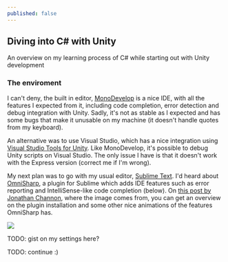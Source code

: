 ```yaml
---
published: false
---
```


## Diving into C# with Unity

An overview on my learning process of C# while starting out with Unity development

### The enviroment

I can't deny, the built in editor, [MonoDevelop](http://www.monodevelop.com/) is a nice IDE, with all the features I expected from it, including code completion, error detection and debug integration with Unity. Sadly, it's not as stable as I expected and has some bugs that make it unusable on my machine (it doesn't handle quotes from my keyboard).

An alternative was to use Visual Studio, which has a nice integration using [Visual Studio Tools for Unity](http://unityvs.com/). Like MonoDevelop, it's possible to debug Unity scripts on Visual Studio. The only issue I have is that it doesn't work with the Express version (correct me if I'm wrong).

My next plan was to go with my usual editor, [Sublime Text](http://www.sublimetext.com/). I'd heard about [OmniSharp](https://github.com/OmniSharp/omnisharp-sublime), a plugin for Sublime which adds IDE features such as error reporting and IntelliSense-like code completion (below). On [this post by Jonathan Channon](http://blog.jonathanchannon.com/2014/11/12/csharp-first-class-citizen-sublime-text/), where the image comes from, you can get an overview on the plugin installation and some other nice animations of the features OmniSharp has.

![](http://i.imgur.com/IkirwAE.gif)

TODO: gist on my settings here?

TODO: continue :)
